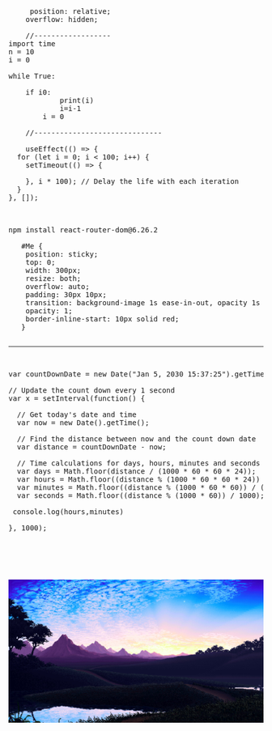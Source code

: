     
  <pre>
     position: relative;
    overflow: hidden;   

    //------------------
import time
n = 10
i = 0

while True:

    if i<n:
        i=i+1
    else:
        i=n
        while i>0:
            print(i)
            i=i-1
        i = 0
    
    //------------------------------

    useEffect(() => {
  for (let i = 0; i < 100; i++) {
    setTimeout(() => {
      
    }, i * 100); // Delay the life with each iteration
  }
}, []);


    
npm install react-router-dom@6.26.2

   #Me {
    position: sticky;
    top: 0;
    width: 300px;
    resize: both;
    overflow: auto;
    padding: 30px 10px;
    transition: background-image 1s ease-in-out, opacity 1s ease-in-out;
    opacity: 1;
    border-inline-start: 10px solid red;
   } 
 <hr/>

var countDownDate = new Date("Jan 5, 2030 15:37:25").getTime();

// Update the count down every 1 second
var x = setInterval(function() {

  // Get today's date and time
  var now = new Date().getTime();

  // Find the distance between now and the count down date
  var distance = countDownDate - now;

  // Time calculations for days, hours, minutes and seconds
  var days = Math.floor(distance / (1000 * 60 * 60 * 24));
  var hours = Math.floor((distance % (1000 * 60 * 60 * 24)) / (1000 * 60 * 60));
  var minutes = Math.floor((distance % (1000 * 60 * 60)) / (1000 * 60));
  var seconds = Math.floor((distance % (1000 * 60)) / 1000);

 console.log(hours,minutes)
 
}, 1000);



    
 </pre>

<img src="wallper.jpg"><img/>
